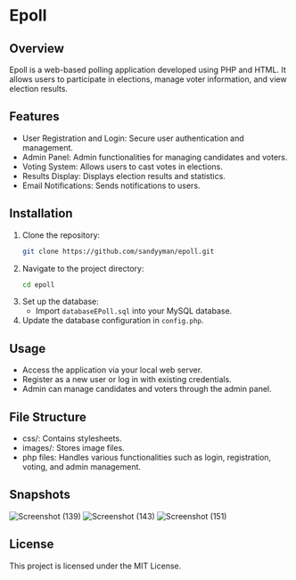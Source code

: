 # Epoll

## Overview
Epoll is a web-based polling application developed using PHP and HTML. It allows users to participate in elections, manage voter information, and view election results.

## Features
- User Registration and Login: Secure user authentication and management.
- Admin Panel: Admin functionalities for managing candidates and voters.
- Voting System: Allows users to cast votes in elections.
- Results Display: Displays election results and statistics.
- Email Notifications: Sends notifications to users.

## Installation
1. Clone the repository:
    ```bash
    git clone https://github.com/sandyyman/epoll.git
    ```
2. Navigate to the project directory:
    ```bash
    cd epoll
    ```
3. Set up the database:
    - Import `databaseEPoll.sql` into your MySQL database.
4. Update the database configuration in `config.php`.

## Usage
- Access the application via your local web server.
- Register as a new user or log in with existing credentials.
- Admin can manage candidates and voters through the admin panel.

## File Structure
- css/: Contains stylesheets.
- images/: Stores image files.
- php files: Handles various functionalities such as login, registration, voting, and admin management.

## Snapshots
![Screenshot (139)](https://github.com/user-attachments/assets/f7ee16bf-dd48-472b-847e-661964657bb1)
![Screenshot (143)](https://github.com/user-attachments/assets/fc3f7b3c-98f7-4c65-8a4d-e7b593f19abe)
![Screenshot (151)](https://github.com/user-attachments/assets/c6476d3a-8e4e-4882-98d2-7f0ab9a3b3be)



## License
This project is licensed under the MIT License.
